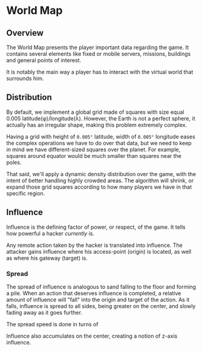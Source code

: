 # World Map

## Overview

The World Map presents the player important data regarding the game. It contains several elements like fixed or mobile servers, missions, buildings and general points of interest.

It is notably the main way a player has to interact with the virtual world that surrounds him.

## Distribution

By default, we implement a global grid made of squares with size equal 0.005 latitude(φ)/longitude(λ). However, the Earth is not a perfect sphere, it actually has an irregular shape, making this problem extremely complex.

Having a grid with height of `0.005°` latitude, width of `0.005°` longitude eases the complex operations we have to do over that data, but we need to keep in mind we have different-sized squares over the planet. For example, squares around equator would be much smaller than squares near the poles.

That said, we'll apply a dynamic density distribution over the game, with the intent of better handling highly crowded areas. The algorithm will shrink, or expand those grid squares according to how many players we have in that specific region.

## Influence

Influence is the defining factor of power, or respect, of the game. It tells how powerful a hacker *currently* is. 

Any remote action taken by the hacker is translated into influence. The attacker gains influence where his access-point (origin) is located, as well as where his gateway (target) is.

### Spread

The spread of influence is analogous to sand falling to the floor and forming a pile. When an action that deserves influence is completed, a relative amount of influence will "fall" into the origin and target of the action. As it falls, influence is spread to all sides, being greater on the center, and slowly fading away as it goes further.

The spread speed is done in turns of 

Influence also accumulates on the center, creating a notion of z-axis influence.